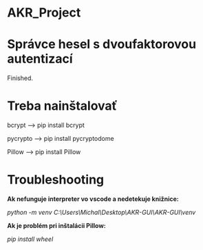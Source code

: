 # AKR_Project

# Správce hesel s dvoufaktorovou autentizací

Finished.

# Treba nainštalovať 

bcrypt --> pip install bcrypt

pycrypto --> pip install pycryptodome

Pillow --> pip install Pillow

# Troubleshooting

**Ak nefunguje interpreter vo vscode a nedetekuje knižnice:**

*python -m venv C:\Users\Michal\Desktop\AKR-GUI\AKR-GUI\venv*

**Ak je problém pri inštalácii Pillow:**

*pip install wheel*
